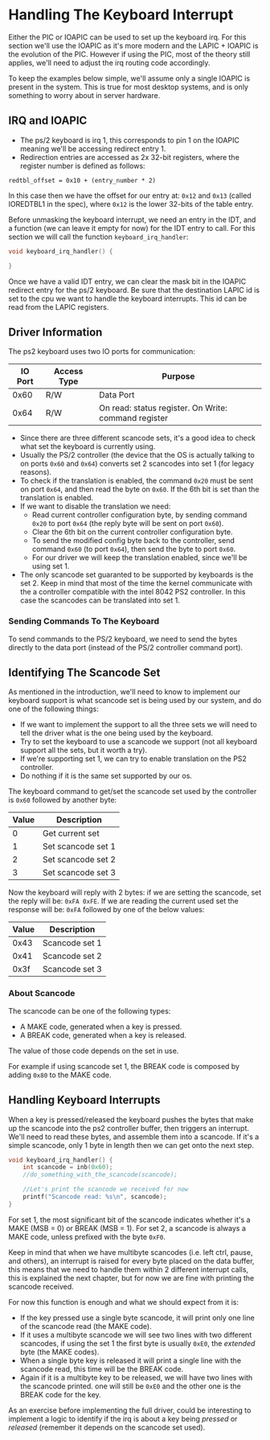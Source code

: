 # Handling The Keyboard Interrupt

Either the PIC or IOAPIC can be used to set up the keyboard irq. For this section we'll use the IOAPIC as it's more modern and the LAPIC + IOAPIC is the evolution of the PIC. However if using the PIC, most of the theory still applies, we'll need to adjust the irq routing code accordingly.

To keep the examples below simple, we'll assume only a single IOAPIC is present in the system. This is true for most desktop systems, and is only something to worry about in server hardware.

## IRQ and IOAPIC

* The ps/2 keyboard is irq 1, this corresponds to pin 1 on the IOAPIC meaning we'll be accessing redirect entry 1. 
* Redirection entries are accessed as 2x 32-bit registers, where the register number is defined as follows: 

```
redtbl_offset = 0x10 + (entry_number * 2)
```

In this case then we have the offset for our entry at: `0x12` and `0x13` (called IOREDTBL1 in the spec), where `0x12` is the lower 32-bits of the table entry. 

Before unmasking the keyboard interrupt, we need an entry in the IDT, and a function (we can leave it empty for now) for the IDT entry to call. For this section we will call the function `keyboard_irq_handler`:

```c
void keyboard_irq_handler() {

}
```
 
Once we have a valid IDT entry, we can clear the mask bit in the IOAPIC redirect entry for the ps/2 keyboard. Be sure that the destination LAPIC id is set to the cpu we want to handle the keyboard interrupts.
This id can be read from the LAPIC registers.


## Driver Information

The ps2 keyboard uses two IO ports for communication: 

| IO Port | Access Type | Purpose                                                         |
|---------|-------------|-----------------------------------------------------------------|
|  0x60   | R/W         | Data Port                                                       | 
|  0x64   | R/W         | On read: status register. On Write: command register            | 

* Since there are three different scancode sets, it's a good idea to check what set the keyboard is currently using.
* Usually the PS/2 controller (the device that the OS is actually talking to on ports `0x60` and `0x64`) converts set 2 scancodes into set 1 (for legacy reasons).
* To check if the translation is enabled, the command `0x20` must be sent on port `0x64`, and then read the byte on `0x60`. If the 6th bit is set than the translation is enabled. 
* If we want to disable the translation we need: 
   - Read current controller configuration byte, by sending command `0x20` to port `0x64` (the reply byte will be sent on port `0x60`).
   - Clear the 6th bit on the current controller configuration byte.
   - To send the modified config byte back to the controller, send command `0x60` (to port `0x64`), then send the byte to port `0x60`.
   - For our driver we will keep the translation enabled, since we'll be using set 1.
* The only scancode set guaranted to be supported by keyboards is the set 2. Keep in mind that most of the time the kernel communicate with the a controller compatible with the intel 8042 PS2 controller. In this case the scancodes can be translated into set 1.


### Sending Commands To The Keyboard

To send commands to the PS/2 keyboard, we need to send the bytes directly to the data port (instead of the PS/2 controller command port). 

## Identifying The Scancode Set

As mentioned in the introduction, we'll need to know to implement our keyboard support is what scancode set is being used by our system, and do one of the following things:

* If we want to implement the support to all the three sets we will need to tell the driver what is the one being used by the keyboard.
* Try to set the keyboard to use a scancode we support (not all keyboard support all the sets, but it worth a try).
* If we're supporting set 1, we can try to enable translation on the PS2 controller.
* Do nothing if it is the same set supported by our os.

The keyboard command to get/set the scancode set used by the controller is `0x60` followed by another byte: 

| Value | Description           |
|-------|-----------------------|
|   0   | Get current set       |
|   1   | Set scancode set 1    |
|   2   | Set scancode set 2    |
|   3   | Set scancode set 3    |

Now the keyboard will reply with 2 bytes: if we are setting the scancode, set the reply will be: `0xFA 0xFE`. If we are reading the current used set the response will be: `0xFA` followed by one of the below values:

| Value | Description       |
|-------|-------------------|
| 0x43  | Scancode set 1    |
| 0x41  | Scancode set 2    |
| 0x3f  | Scancode set 3    |

### About Scancode

The scancode can be one of the following types: 

* A MAKE code, generated when a key is pressed. 
* A BREAK code, generated when a key is released.

The value of those code depends on the set in use.

For example if using scancode set 1, the BREAK code is composed by adding `0x80` to the MAKE code.

## Handling Keyboard Interrupts

When a key is pressed/released the keyboard pushes the bytes that make up the scancode into the ps2 controller buffer, then triggers an interrupt. We'll need to read these bytes, and assemble them into a scancode.
If it's a simple scancode, only 1 byte in length then we can get onto the next step.

```C
void keyboard_irq_handler() {
    int scancode = inb(0x60);
    //do_something_with_the_scancode(scancode);

    //Let's print the scancode we received for now
    printf("Scancode read: %s\n", scancode);
}

```

For set 1, the most significant bit of the scancode indicates whether it's a MAKE (MSB = 0) or BREAK (MSB = 1).
For set 2, a scancode is always a MAKE code, unless prefixed with the byte `0xF0`.

Keep in mind that when we have multibyte scancodes (i.e. left ctrl, pause, and others), an interrupt is raised for every byte placed on the data buffer, this means that we need to handle them within 2 different interrupt calls, this is explained the next chapter, but for now we are fine with printing the scancode received.

For now this function is enough and what we should expect from it is:

* If the key pressed use a single byte scancode, it will print only one line of the scancode read (the MAKE code).
* If it uses a multibyte scancode we will see two lines with two different scancodes, if using the set 1 the first byte is usually `0xE0`, the _extended_ byte (the MAKE codes).
* When a single byte key is released it will print a single line with the scancode read, this time will be the BREAK code.
* Again if it is a multibyte key to be released, we will have two lines with the scancode printed. one will still be `0xE0` and the other one is the BREAK code for the key.

As an exercise before implementing the full driver, could be interesting to implement a logic to identify if the irq is about a key being _pressed_ or _released_ (remember it depends on the scancode set used).

